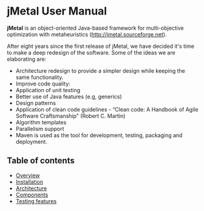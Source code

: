 # jMetal User Manual

**jMetal** is an object-oriented Java-based framework for multi-objective optimization with metaheuristics
(http://jmetal.sourceforge.net).

After eight years since the first release of jMetal, we have decided it's time to make a deep redesign of the
software. Some of the ideas we are elaborating are:

* Architecture redesign to provide a simpler design while keeping the same functionality.
* Improve code quality:
 * Application of unit testing
 * Better use of Java features (e.g, generics)
 * Design patterns
 * Application of clean code guidelines - “Clean code: A Handbook of Agile Software Craftsmanship" (Robert C. Martin)
* Algorithm templates
* Parallelism support
* Maven is used as the tool for development, testing, packaging and deployment.

## Table of contents
- [Overview](overview.md)
- [Installation](installation.md)
- [Architecture](architecture.md)
- [Components](components.md) 
- <a href="overview.md">Testing features</a>
